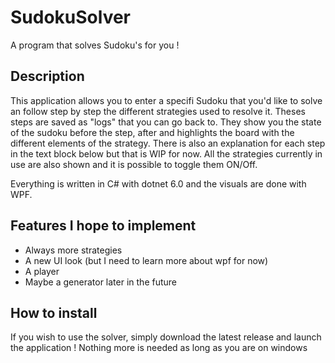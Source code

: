 # SudokuSolver

A program that solves Sudoku's for you !

## Description

This application allows you to enter a specifi Sudoku that you'd like to solve an follow step by step the different strategies used to resolve it.
Theses steps are saved as "logs" that you can go back to. They show you the state of the sudoku before the step, after and highlights the board
with the different elements of the strategy. There is also an explanation for each step in the text block below but that is WIP for now. 
All the strategies currently in use are also shown and it is possible to toggle them ON/Off.

Everything is written in C# with dotnet 6.0 and the visuals are done with WPF.

## Features I hope to implement

- Always more strategies
- A new UI look (but I need to learn more about wpf for now)
- A player
- Maybe a generator later in the future

## How to install

If you wish to use the solver, simply download the latest release and launch the application ! Nothing more is needed as long as you are on windows
